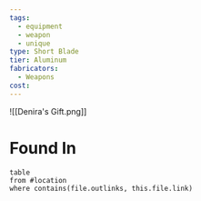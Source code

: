 ```yaml
---
tags:
  - equipment
  - weapon
  - unique
type: Short Blade
tier: Aluminum
fabricators:
  - Weapons
cost:
---
```

![[Denira's Gift.png]]
# Found In
```dataview
table
from #location 
where contains(file.outlinks, this.file.link)
```
